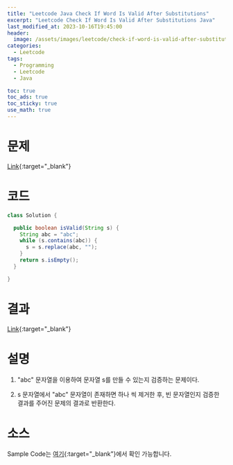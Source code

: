 ```yaml
---
title: "Leetcode Java Check If Word Is Valid After Substitutions"
excerpt: "Leetcode Check If Word Is Valid After Substitutions Java"
last_modified_at: 2023-10-16T19:45:00
header:
  image: /assets/images/leetcode/check-if-word-is-valid-after-substitutions.png
categories:
  - Leetcode
tags:
  - Programming
  - Leetcode
  - Java

toc: true
toc_ads: true
toc_sticky: true
use_math: true
---
```

# 문제
[Link](https://leetcode.com/problems/check-if-word-is-valid-after-substitutions){:target="_blank"}

# 코드
```java
class Solution {

  public boolean isValid(String s) {
    String abc = "abc";
    while (s.contains(abc)) {
      s = s.replace(abc, "");
    }
    return s.isEmpty();
  }

}
```

# 결과
[Link](https://leetcode.com/problems/check-if-word-is-valid-after-substitutions/submissions/1076584965/){:target="_blank"}

# 설명
1. "abc" 문자열을 이용하여 문자열 s를 만들 수 있는지 검증하는 문제이다.

2. s 문자열에서 "abc" 문자열이 존재하면 하나 씩 제거한 후, 빈 문자열인지 검증한 결과를 주어진 문제의 결과로 반환한다.

# 소스
Sample Code는 [여기](https://github.com/GracefulSoul/leetcode/blob/master/src/main/java/gracefulsoul/problems/CheckIfWordIsValidAfterSubstitutions.java){:target="_blank"}에서 확인 가능합니다.